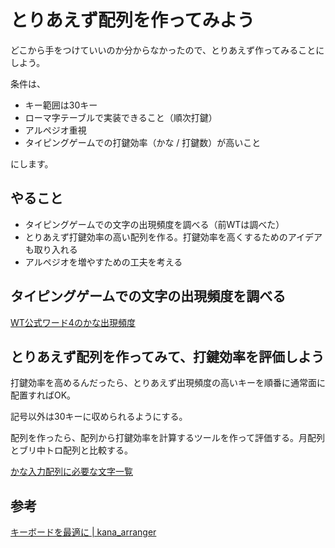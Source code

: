 # とりあえず配列を作ってみよう

どこから手をつけていいのか分からなかったので、とりあえず作ってみることにしよう。

条件は、

- キー範囲は30キー
- ローマ字テーブルで実装できること（順次打鍵）
- アルペジオ重視
- タイピングゲームでの打鍵効率（かな / 打鍵数）が高いこと

にします。

## やること

- タイピングゲームでの文字の出現頻度を調べる（前WTは調べた）
- とりあえず打鍵効率の高い配列を作る。打鍵効率を高くするためのアイデアも取り入れる
- アルペジオを増やすための工夫を考える

## タイピングゲームでの文字の出現頻度を調べる

[WT公式ワード4のかな出現頻度](../data/WT公式ワード4のかな出現頻度.tsv)

## とりあえず配列を作ってみて、打鍵効率を評価しよう

打鍵効率を高めるんだったら、とりあえず出現頻度の高いキーを順番に通常面に配置すればOK。

記号以外は30キーに収められるようにする。

配列を作ったら、配列から打鍵効率を計算するツールを作って評価する。月配列とブリ中トロ配列と比較する。

[かな入力配列に必要な文字一覧](./かな入力配列に必要な文字一覧.md)

## 参考

[キーボードを最適に | kana_arranger](https://mobitan.github.io/kana_arranger/)
